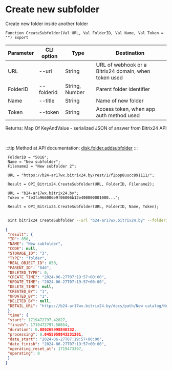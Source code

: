 ﻿---
sidebar_position: 2
---

# Create new subfolder
 Create new folder inside another folder



`Function CreateSubfolder(Val URL, Val FolderID, Val Name, Val Token = "") Export`

 | Parameter | CLI option | Type | Destination |
 |-|-|-|-|
 | URL | --url | String | URL of webhook or a Bitrix24 domain, when token used |
 | FolderID | --folderid | String, Number | Parent folder identifier |
 | Name | --title | String | Name of new folder |
 | Token | --token | String | Access token, when app auth method used |

 
 Returns: Map Of KeyAndValue - serialized JSON of answer from Bitrix24 API

<br/>

:::tip
Method at API documentation: [disk.folder.addsubfolder](https://dev.1c-bitrix.ru/rest_help/disk/folder/disk_folder_addsubfolder.php)
:::
<br/>


```bsl title="Code example"
 FolderID = "5016";
 Name = "New subfolder";
 Filename2 = "New subfolder 2";
 
 URL = "https://b24-ar17wx.bitrix24.by/rest/1/f2ppp8uucc891111/";
 
 Result = OPI_Bitrix24.CreateSubfolder(URL, FolderID, Filename2);
 
 URL = "b24-ar17wx.bitrix24.by";
 Token = "fe3fa966006e9f06006b12e400000001000...";
 
 Result = OPI_Bitrix24.CreateSubfolder(URL, FolderID, Name, Token);
```
	


```sh title="CLI command example"
 
 oint bitrix24 CreateSubfolder --url "b24-ar17wx.bitrix24.by" --folderid "2490" --title %title% --token "56898d66006e9f06006b12e400000001000..."

```

```json title="Result"
{
 "result": {
 "ID": 850,
 "NAME": "New subfolder",
 "CODE": null,
 "STORAGE_ID": "3",
 "TYPE": "folder",
 "REAL_OBJECT_ID": 850,
 "PARENT_ID": "846",
 "DELETED_TYPE": 0,
 "CREATE_TIME": "2024-06-27T07:19:57+00:00",
 "UPDATE_TIME": "2024-06-27T07:19:57+00:00",
 "DELETE_TIME": null,
 "CREATED_BY": "1",
 "UPDATED_BY": "1",
 "DELETED_BY": null,
 "DETAIL_URL": "https://b24-ar17wx.bitrix24.by/docs/path/New catalog/New subfolder"
 },
 "time": {
 "start": 1719472797.42827,
 "finish": 1719472797.50854,
 "duration": 0.080265998840332,
 "processing": 0.0455958843231201,
 "date_start": "2024-06-27T07:19:57+00:00",
 "date_finish": "2024-06-27T07:19:57+00:00",
 "operating_reset_at": 1719473397,
 "operating": 0
 }
}
```
